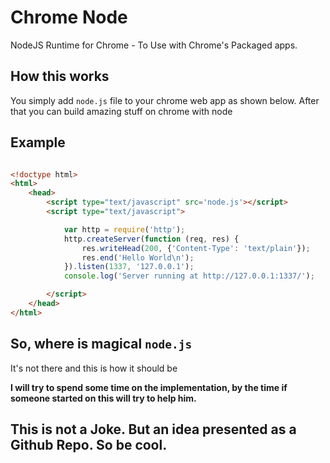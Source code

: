 # Chrome Node

NodeJS Runtime for Chrome - To Use with Chrome's Packaged apps.

## How this works

You simply add `node.js` file to your chrome web app as shown below. After that you can build amazing stuff on chrome with node

## Example

~~~html

<!doctype html>
<html>
	<head>
		<script type="text/javascript" src='node.js'></script>
		<script type="text/javascript">

			var http = require('http');
			http.createServer(function (req, res) {
				res.writeHead(200, {'Content-Type': 'text/plain'});
				res.end('Hello World\n');
			}).listen(1337, '127.0.0.1');
			console.log('Server running at http://127.0.0.1:1337/');

		</script>
	</head>
</html>

~~~

## So, where is magical `node.js`

It's not there and this is how it should be

**I will try to spend some time on the implementation, by the time if someone started on this will try to help him.**

## This is not a Joke. But an idea presented as a Github Repo. So be cool.


